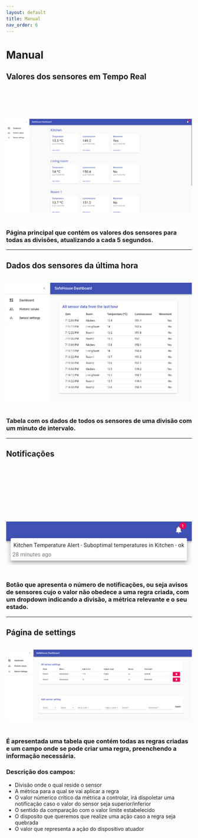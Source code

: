 ```yaml
---
layout: default
title: Manual
nav_order: 6
---
```


# Manual

## Valores dos sensores em Tempo Real
                                                                                                                                                                      
![home](home.png)
  
  
### Página principal que contém os valores dos sensores para todas as divisões, atualizando a cada 5 segundos.

***

## Dados dos sensores da última hora
  
  
![historic](historic.png)
  
  
### Tabela com os dados de todos os sensores de uma divisão com um minuto de intervalo.

***

## Notificações
                                                                                                                                                                                                                                                                                                                              
![notif](notif.png)
  
  
### Botão que apresenta o número de notificações, ou seja avisos de sensores cujo o valor não obedece a uma regra criada, com um dropdown indicando a divisão, a métrica relevante e o seu estado.


***

## Página de settings
  
  
![settings](settings.png)
  
  
### É apresentada uma tabela que contém todas as regras criadas e um campo onde se pode criar uma regra, preenchendo a informação necessária.
### Descrição dos campos:
- Divisão onde o qual reside o sensor
- A métrica para a qual se vai aplicar a regra
- O valor númerico crítico da métrica a controlar, irá dispoletar uma notificação caso o valor do sensor seja superior/inferior
- O sentido da comparação com o valor limite estabelecido
- O disposito que queremos que realize uma ação caso a regra seja quebrada
- O valor que representa a ação do dispositivo atuador   


